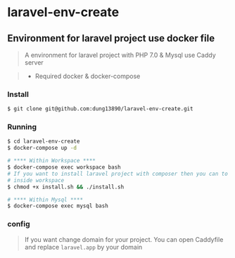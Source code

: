 # laravel-env-create

## Environment for laravel project use docker file
> A environment for laravel project with PHP 7.0 & Mysql use Caddy server

> * Required docker & docker-compose

### Install
```sh
$ git clone git@github.com:dung13890/laravel-env-create.git
```

### Running
```sh
$ cd laravel-env-create
$ docker-compose up -d

# **** Within Workspace ****
$ docker-compose exec workspace bash
# If you want to install laravel project with composer then you can to do follow to way below
# inside workspace
$ chmod +x install.sh && ./install.sh

# **** Within Mysql ****
$ docker-compose exec mysql bash
```
### config
> If you want change domain for your project. You can open Caddyfile and replace `laravel.app` by your domain
